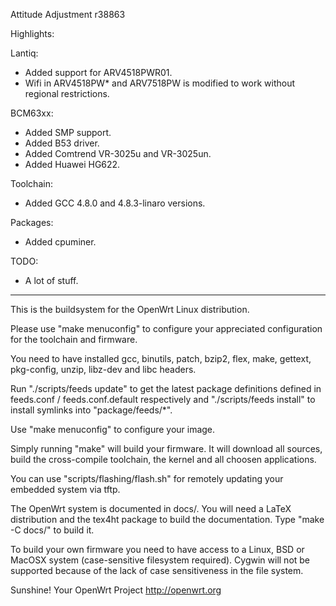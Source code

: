 Attitude Adjustment r38863

Highlights:

Lantiq:
- Added support for ARV4518PWR01.
- Wifi in ARV4518PW* and ARV7518PW is modified to work without regional restrictions.

BCM63xx:
- Added SMP support.
- Added B53 driver.
- Added Comtrend VR-3025u and VR-3025un.
- Added Huawei HG622.

Toolchain:
- Added GCC 4.8.0 and 4.8.3-linaro versions.

Packages:
- Added cpuminer.

TODO:
- A lot of stuff.


---------------------------------------------------------------------------------------

This is the buildsystem for the OpenWrt Linux distribution.

Please use "make menuconfig" to configure your appreciated
configuration for the toolchain and firmware.

You need to have installed gcc, binutils, patch, bzip2, flex,
make, gettext, pkg-config, unzip, libz-dev and libc headers.

Run "./scripts/feeds update" to get the latest package definitions
defined in feeds.conf / feeds.conf.default respectively
and "./scripts/feeds install" to install symlinks into "package/feeds/*".

Use "make menuconfig" to configure your image.

Simply running "make" will build your firmware.
It will download all sources, build the cross-compile toolchain, 
the kernel and all choosen applications.

You can use "scripts/flashing/flash.sh" for remotely updating your embedded
system via tftp.

The OpenWrt system is documented in docs/. You will need a LaTeX distribution
and the tex4ht package to build the documentation. Type "make -C docs/" to build it.

To build your own firmware you need to have access to a Linux, BSD or MacOSX system
(case-sensitive filesystem required). Cygwin will not be supported because of
the lack of case sensitiveness in the file system.


Sunshine!
	Your OpenWrt Project
	http://openwrt.org


